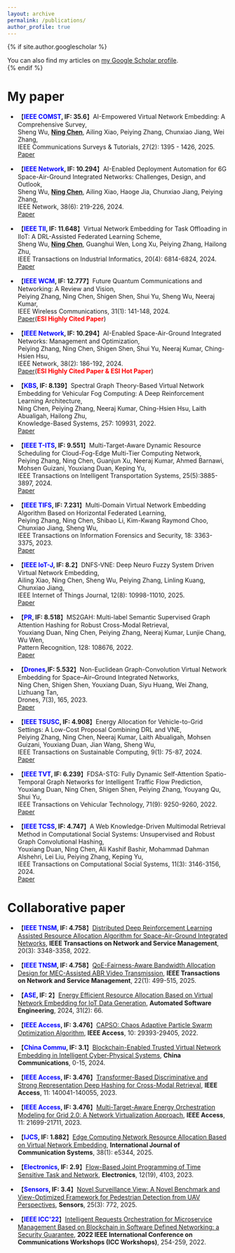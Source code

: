 ```yaml
---
layout: archive
permalink: /publications/
author_profile: true
---
```



{% if site.author.googlescholar %}
  <div class="wordwrap">You can also find my articles on <a href="{{site.author.googlescholar}}">my Google Scholar profile</a>.</div>
{% endif %}  

My paper
======
* 【**<font color=blue>IEEE COMST</font>, IF: 35.6**】AI-Empowered Virtual Network Embedding: A Comprehensive Survey, <br> Sheng Wu, **<u>Ning Chen</u>**, Ailing Xiao, Peiying Zhang, Chunxiao Jiang, Wei Zhang,<br>IEEE Communications Surveys & Tutorials, 27(2): 1395 - 1426, 2025.<br>[Paper](https://ieeexplore.ieee.org/abstract/document/10587211)


* 【**<font color=blue>IEEE Network</font>, IF: 10.294**】AI-Enabled Deployment Automation for 6G Space-Air-Ground Integrated Networks: Challenges, Design, and Outlook,<br>Sheng Wu, **<u>Ning Chen</u>**, Ailing Xiao, Haoge Jia, Chunxiao Jiang, Peiying Zhang,<br>IEEE Network, 38(6): 219-226, 2024.<br>[Paper](https://ieeexplore.ieee.org/abstract/document/10443704)


* 【**<font color=blue>IEEE TII</font>, IF: 11.648**】Virtual Network Embedding for Task Offloading in IIoT: A DRL-Assisted Federated Learning Scheme,<br>Sheng Wu, **<u>Ning Chen</u>**, Guanghui Wen, Long Xu, Peiying Zhang, Hailong Zhu,<br>IEEE Transactions on Industrial Informatics, 20(4): 6814-6824, 2024.<br>[Paper](https://ieeexplore.ieee.org/abstract/document/10413579)



* 【**<font color=blue>IEEE WCM</font>, IF: 12.777**】Future Quantum Communications and Networking: A Review and Vision,<br>Peiying Zhang, Ning Chen, Shigen Shen, Shui Yu, Sheng Wu, Neeraj Kumar,<br>IEEE Wireless Communications, 31(1): 141-148, 2024.<br>[Paper](https://ieeexplore.ieee.org/abstract/document/9928082)(**<font color=red>ESI Highly Cited Paper</font>**)


* 【**<font color=blue>IEEE Network</font>, IF: 10.294**】AI-Enabled Space-Air-Ground Integrated Networks: Management and Optimization,<br>Peiying Zhang, Ning Chen, Shigen Shen, Shui Yu, Neeraj Kumar, Ching-Hsien Hsu,<br>IEEE Network, 38(2): 186-192, 2024.<br>[Paper](https://ieeexplore.ieee.org/abstract/document/10103768)(**<font color=red>ESI Highly Cited Paper & ESI Hot Paper</font>**)


* 【**<font color=blue>KBS</font>, IF: 8.139**】Spectral Graph Theory-Based Virtual Network Embedding for Vehicular Fog Computing: A Deep Reinforcement Learning Architecture,<br>Ning Chen, Peiying Zhang, Neeraj Kumar, Ching-Hsien Hsu, Laith Abualigah, Hailong Zhu,<br>Knowledge-Based Systems, 257: 109931, 2022.<br>[Paper](https://www.sciencedirect.com/science/article/abs/pii/S0950705122010243)


* 【**<font color=blue>IEEE T-ITS</font>, IF: 9.551**】Multi-Target-Aware Dynamic Resource Scheduling for Cloud-Fog-Edge Multi-Tier Computing Network,<br>Peiying Zhang, Ning Chen, Guanjun Xu, Neeraj Kumar, Ahmed Barnawi, Mohsen Guizani, Youxiang Duan, Keping Yu,<br>IEEE Transactions on Intelligent Transportation Systems, 25(5):3885-3897, 2024.<br>[Paper](https://ieeexplore.ieee.org/abstract/document/10323248)



* 【**<font color=blue>IEEE TIFS</font>, IF: 7.231**】Multi-Domain Virtual Network Embedding Algorithm Based on Horizontal Federated Learning,<br>Peiying Zhang, Ning Chen, Shibao Li, Kim-Kwang Raymond Choo, Chunxiao Jiang, Sheng Wu,<br>IEEE Transactions on Information Forensics and Security, 18: 3363-3375, 2023.<br>[Paper](https://ieeexplore.ieee.org/abstract/document/10132867)


* 【**<font color=blue>IEEE IoT-J</font>, IF: 8.2**】DNFS-VNE: Deep Neuro Fuzzy System Driven Virtual Network Embedding,<br>Ailing Xiao, Ning Chen, Sheng Wu, Peiying Zhang, Linling Kuang, Chunxiao Jiang,<br>IEEE Internet of Things Journal, 12(8): 10998-11010, 2025.<br>[Paper](https://ieeexplore.ieee.org/document/10787254)


* 【**<font color=blue>PR</font>, IF: 8.518**】MS2GAH: Multi-label Semantic Supervised Graph Attention Hashing for Robust Cross-Modal Retrieval,<br>Youxiang Duan, Ning Chen, Peiying Zhang, Neeraj Kumar, Lunjie Chang, Wu Wen,<br>Pattern Recognition, 128: 108676, 2022.<br>[Paper](https://www.sciencedirect.com/science/article/abs/pii/S0031320322001571)


* 【**<font color=blue>Drones</font>,IF: 5.532**】Non-Euclidean Graph-Convolution Virtual Network Embedding for Space–Air–Ground Integrated Networks,<br>Ning Chen, Shigen Shen, Youxiang Duan, Siyu Huang, Wei Zhang, Lizhuang Tan, <br>Drones, 7(3), 165, 2023.<br>[Paper](https://www.mdpi.com/2504-446X/7/3/165) 


* 【**<font color=blue>IEEE TSUSC</font>, IF: 4.908**】Energy Allocation for Vehicle-to-Grid Settings: A Low-Cost Proposal Combining DRL and VNE,<br>Peiying Zhang, Ning Chen, Neeraj Kumar, Laith Abualigah, Mohsen Guizani, Youxiang Duan, Jian Wang, Sheng Wu,<br>IEEE Transactions on Sustainable Computing, 9(1): 75-87, 2024.<br>[Paper](https://ieeexplore.ieee.org/abstract/document/10226295)



* 【**<font color=blue>IEEE TVT</font>, IF: 6.239**】FDSA-STG: Fully Dynamic Self-Attention Spatio-Temporal Graph Networks for Intelligent Traffic Flow Prediction,<br>Youxiang Duan, Ning Chen, Shigen Shen, Peiying Zhang, Youyang Qu, Shui Yu,<br>IEEE Transactions on Vehicular Technology, 71(9): 9250-9260, 2022.<br>[Paper](https://ieeexplore.ieee.org/abstract/document/9782553)



* 【**<font color=blue>IEEE TCSS</font>, IF: 4.747**】A Web Knowledge-Driven Multimodal Retrieval Method in Computational Social Systems: Unsupervised and Robust Graph Convolutional Hashing,<br>Youxiang Duan, Ning Chen, Ali Kashif Bashir, Mohammad Dahman Alshehri, Lei Liu, Peiying Zhang, Keping Yu,<br>IEEE Transactions on Computational Social Systems, 11(3): 3146-3156, 2024.<br>[Paper](https://ieeexplore.ieee.org/abstract/document/9941497)


Collaborative paper
====

* 【**<font color=blue>IEEE TNSM</font>, IF: 4.758**】[Distributed Deep Reinforcement Learning Assisted Resource Allocation Algorithm for Space-Air-Ground Integrated Networks](https://ieeexplore.ieee.org/abstract/document/9999560),  **IEEE Transactions on Network and Service Management**, 20(3): 3348-3358, 2022.


* 【**<font color=blue>IEEE TNSM</font>, IF: 4.758**】[QoE-Fairness-Aware Bandwidth Allocation Design for MEC-Assisted ABR Video Transmission](https://ieeexplore.ieee.org/abstract/document/10701003),  **IEEE Transactions on Network and Service Management**, 22(1): 499-515, 2025.


* 【**<font color=blue>ASE</font>, IF: 2**】[Energy Efficient Resource Allocation Based on Virtual Network Embedding for IoT Data Generation](https://link.springer.com/article/10.1007/s10515-024-00463-8),  **Automated Software Engineering**, 2024, 31(2): 66.


* 【**<font color=blue>IEEE Access</font>, IF: 3.476**】[CAPSO: Chaos Adaptive Particle Swarm Optimization Algorithm](https://ieeexplore.ieee.org/abstract/document/9732987), **IEEE Access**, 10: 29393-29405, 2022.


* 【**<font color=blue>China Commu</font>, IF: 3.1**】[Blockchain-Enabled Trusted Virtual Network Embedding in Intelligent Cyber-Physical Systems](http://www.cic-chinacommunications.cn/EN/10.23919/JCC.ja.2024-0128), **China Communications**, 0-15, 2024.


* 【**<font color=blue>IEEE Access</font>, IF: 3.476**】[Transformer-Based Discriminative and Strong Representation Deep Hashing for Cross-Modal Retrieval](https://ieeexplore.ieee.org/abstract/document/10343159), **IEEE Access**, 11: 140041-140055, 2023.



* 【**<font color=blue>IEEE Access</font>, IF: 3.476**】[Multi-Target-Aware Energy Orchestration Modeling for Grid 2.0: A Network Virtualization Approach](https://ieeexplore.ieee.org/abstract/document/10057385), **IEEE Access**, 11: 21699-21711, 2023.



* 【**<font color=blue>IJCS</font>, IF: 1.882**】[Edge Computing Network Resource Allocation Based on Virtual Network Embedding](https://onlinelibrary.wiley.com/doi/abs/10.1002/dac.5344), **International Journal of Communication Systems**, 38(1): e5344, 2025.

* 【**<font color=blue>Electronics</font>, IF: 2.9**】[Flow-Based Joint Programming of Time Sensitive Task and Network](https://www.mdpi.com/2079-9292/12/19/4103), **Electronics**, 12(19), 4103, 2023.


* 【**<font color=blue>Sensors</font>, IF: 3.4**】[Novel Surveillance View: A Novel Benchmark and View-Optimized Framework for Pedestrian Detection from UAV Perspectives](https://www.mdpi.com/1424-8220/25/3/772), **Sensors**, 25(3): 772, 2025.


* 【**<font color=blue>IEEE ICC'22</font>**】[Intelligent Requests Orchestration for Microservice Management Based on Blockchain in Software Defined Networking: a Security Guarantee](https://ieeexplore.ieee.org/abstract/document/9814536), **2022 IEEE International Conference on Communications Workshops (ICC Workshops)**, 254-259, 2022.

